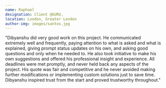 ```yaml
---
name: Raphael
designation: Client @GURU,
location: London, Greater London
author-img: images/santos.jpg
---
```


"Dibyanshu did very good work on this project. He communicated extremely well and frequently, paying attention to what is asked and what is explained, giving prompt status updates on his own, and asking good questions and only when he needed to. He also took initiative to make his own suggestions and offered his professional insight and experience. All deadlines were met promptly, and never held back any aspects of the project. His quote was fair and competitive and he never avoided making further modifications or implementing custom solutions just to save time. Dibyanshu inspired trust from the start and proved trustworthy throughout."
